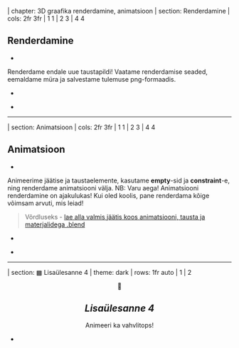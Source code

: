 
| chapter: 3D graafika renderdamine, animatsioon
| section: Renderdamine
| cols: 2fr 3fr
| 1 1
| 2 3
| 4 4

## Renderdamine

-

Renderdame endale uue taustapildi! Vaatame renderdamise seaded, eemaldame müra ja salvestame tulemuse png-formaadis.

-

<f-video src="https://www.youtube.com/watch?v=1ZX2oVluclA&list=PLjHo4fPLPthvenCs2VH-1M7c7pR8d9D4G&index=16&t=0s" />

-

<div class="right">
    <f-next-button title="Animatsioon" />
</div>

---

| section: Animatsioon
| cols: 2fr 3fr
| 1 1
| 2 3
| 4 4

## Animatsioon

-

Animeerime jäätise ja taustaelemente, kasutame **empty**-sid ja **constraint**-e, ning renderdame animatsiooni välja. NB: Varu aega! Animatsiooni renderdamine on ajakulukas! Kui oled koolis, pane renderdama kõige võimsam arvuti, mis leiad!

<blockquote>
Võrdluseks - <a href="./files/j22tis.blend">lae alla valmis jäätis koos animatsiooni, tausta ja materjalidega .blend</a>
</blockquote>

-

<f-video src="https://www.youtube.com/watch?v=up6LU4JReKA&list=PLjHo4fPLPthvenCs2VH-1M7c7pR8d9D4G&index=17&t=0s" />
<f-video src="https://www.youtube.com/watch?v=K6Rci3XQJrk&list=PLjHo4fPLPthvenCs2VH-1M7c7pR8d9D4G&index=18&t=0s" />

-

<div class="right">
    <f-next-button title="Lisaülesanne" />
</div>

---

| section: ▩ Lisaülesanne 4
| theme: dark
| rows: 1fr auto
| 1
| 2

<center>

<span class="icon-big">🍿</span>
## <var>Lisaülesanne 4</var>

Animeeri ka vahvlitops!

</center>

-

<div class="right">
    <f-next-button title="Füüsikasimulatsioonid" />
</div>